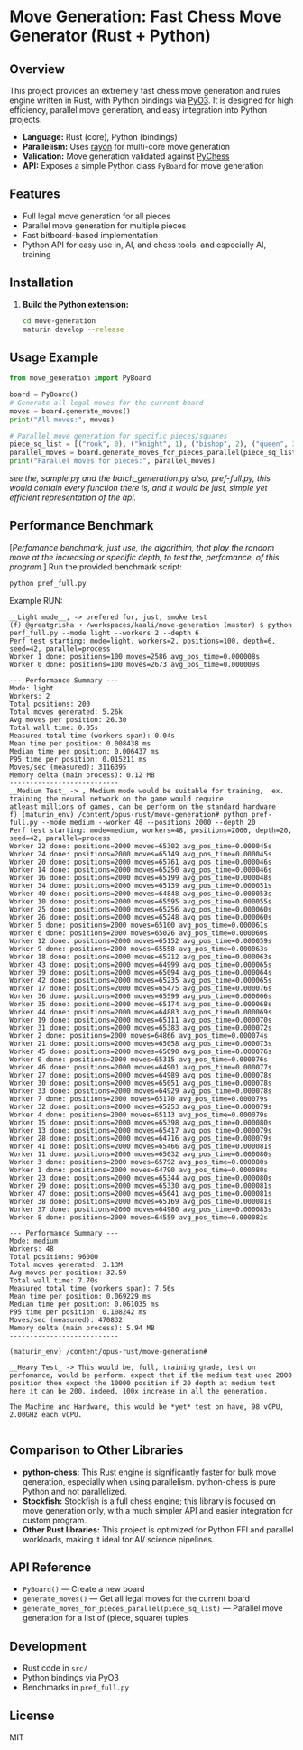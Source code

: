 # Move Generation: Fast Chess Move Generator (Rust + Python)

## Overview
This project provides an extremely fast chess move generation and rules engine written in Rust, with Python bindings via [PyO3](https://github.com/PyO3/pyo3). It is designed for high efficiency, parallel move generation, and easy integration into Python projects.

- **Language:** Rust (core), Python (bindings)
- **Parallelism:** Uses [rayon](https://github.com/rayon-rs/rayon) for multi-core move generation
- **Validation:** Move generation validated against [PyChess](https://github.com/niklasf/python-chess)
- **API:** Exposes a simple Python class `PyBoard` for move generation

## Features
- Full legal move generation for all pieces
- Parallel move generation for multiple pieces
- Fast bitboard-based implementation
- Python API for easy use in, AI, and chess tools, and especially AI, training

## Installation
1. **Build the Python extension:**
   ```bash
   cd move-generation
   maturin develop --release
   ```


## Usage Example
```python
from move_generation import PyBoard

board = PyBoard()
# Generate all legal moves for the current board
moves = board.generate_moves()
print("All moves:", moves)

# Parallel move generation for specific pieces/squares
piece_sq_list = [("rook", 0), ("knight", 1), ("bishop", 2), ("queen", 3)]
parallel_moves = board.generate_moves_for_pieces_parallel(piece_sq_list)
print("Parallel moves for pieces:", parallel_moves)
```
_see the, sample.py and the batch_generation.py also, pref-full.py, this would contain every function there is, and it would be just, simple yet efficient representation of the api._
## Performance Benchmark

[_Perfomance benchmark, just use, the algorithim, that play the random move at the increasing or specific depth, to test the, perfomance, of this program._]
Run the provided benchmark script:
```python
python pref_full.py
```
Example RUN:
```
__Light mode__, -> prefered for, just, smoke test
(f) @greatgrisha ➜ /workspaces/kaali/move-generation (master) $ python perf_full.py --mode light --workers 2 --depth 6
Perf test starting: mode=light, workers=2, positions=100, depth=6, seed=42, parallel=process
Worker 1 done: positions=100 moves=2586 avg_pos_time=0.000008s
Worker 0 done: positions=100 moves=2673 avg_pos_time=0.000009s

--- Performance Summary ---
Mode: light
Workers: 2
Total positions: 200
Total moves generated: 5.26k
Avg moves per position: 26.30
Total wall time: 0.05s
Measured total time (workers span): 0.04s
Mean time per position: 0.008438 ms
Median time per position: 0.006437 ms
P95 time per position: 0.015211 ms
Moves/sec (measured): 3116395
Memory delta (main process): 0.12 MB
---------------------------
__Medium Test_ -> , Medium mode would be suitable for training,  ex. training the neural network on the game would require
atleast millions of games, can be perform on the standard hardware
f) (maturin_env) /content/opus-rust/move-generation# python pref-full.py --mode medium --worker 48 --positions 2000 --depth 20
Perf test starting: mode=medium, workers=48, positions=2000, depth=20, seed=42, parallel=process
Worker 22 done: positions=2000 moves=65302 avg_pos_time=0.000045s
Worker 24 done: positions=2000 moves=65149 avg_pos_time=0.000045s
Worker 20 done: positions=2000 moves=65761 avg_pos_time=0.000046s
Worker 14 done: positions=2000 moves=65250 avg_pos_time=0.000046s
Worker 16 done: positions=2000 moves=65199 avg_pos_time=0.000048s
Worker 34 done: positions=2000 moves=65139 avg_pos_time=0.000051s
Worker 40 done: positions=2000 moves=64848 avg_pos_time=0.000053s
Worker 10 done: positions=2000 moves=65595 avg_pos_time=0.000055s
Worker 25 done: positions=2000 moves=65256 avg_pos_time=0.000060s
Worker 26 done: positions=2000 moves=65248 avg_pos_time=0.000060s
Worker 5 done: positions=2000 moves=65100 avg_pos_time=0.000061s
Worker 6 done: positions=2000 moves=65026 avg_pos_time=0.000060s
Worker 12 done: positions=2000 moves=65152 avg_pos_time=0.000059s
Worker 9 done: positions=2000 moves=65558 avg_pos_time=0.000063s
Worker 18 done: positions=2000 moves=65212 avg_pos_time=0.000063s
Worker 43 done: positions=2000 moves=64999 avg_pos_time=0.000065s
Worker 39 done: positions=2000 moves=65094 avg_pos_time=0.000064s
Worker 42 done: positions=2000 moves=65235 avg_pos_time=0.000065s
Worker 17 done: positions=2000 moves=65475 avg_pos_time=0.000076s
Worker 36 done: positions=2000 moves=65599 avg_pos_time=0.000066s
Worker 35 done: positions=2000 moves=65174 avg_pos_time=0.000068s
Worker 44 done: positions=2000 moves=64883 avg_pos_time=0.000069s
Worker 19 done: positions=2000 moves=65111 avg_pos_time=0.000070s
Worker 31 done: positions=2000 moves=65383 avg_pos_time=0.000072s
Worker 2 done: positions=2000 moves=64866 avg_pos_time=0.000074s
Worker 21 done: positions=2000 moves=65058 avg_pos_time=0.000073s
Worker 45 done: positions=2000 moves=65090 avg_pos_time=0.000076s
Worker 0 done: positions=2000 moves=65315 avg_pos_time=0.000076s
Worker 46 done: positions=2000 moves=64901 avg_pos_time=0.000077s
Worker 27 done: positions=2000 moves=64989 avg_pos_time=0.000078s
Worker 30 done: positions=2000 moves=65051 avg_pos_time=0.000078s
Worker 33 done: positions=2000 moves=64929 avg_pos_time=0.000078s
Worker 7 done: positions=2000 moves=65170 avg_pos_time=0.000079s
Worker 32 done: positions=2000 moves=65253 avg_pos_time=0.000079s
Worker 4 done: positions=2000 moves=65113 avg_pos_time=0.000079s
Worker 15 done: positions=2000 moves=65398 avg_pos_time=0.000080s
Worker 13 done: positions=2000 moves=65417 avg_pos_time=0.000079s
Worker 28 done: positions=2000 moves=64716 avg_pos_time=0.000079s
Worker 41 done: positions=2000 moves=65466 avg_pos_time=0.000081s
Worker 11 done: positions=2000 moves=65032 avg_pos_time=0.000080s
Worker 3 done: positions=2000 moves=65792 avg_pos_time=0.000080s
Worker 1 done: positions=2000 moves=64790 avg_pos_time=0.000080s
Worker 23 done: positions=2000 moves=65344 avg_pos_time=0.000080s
Worker 29 done: positions=2000 moves=65330 avg_pos_time=0.000081s
Worker 47 done: positions=2000 moves=65641 avg_pos_time=0.000081s
Worker 38 done: positions=2000 moves=65169 avg_pos_time=0.000081s
Worker 37 done: positions=2000 moves=64980 avg_pos_time=0.000083s
Worker 8 done: positions=2000 moves=64559 avg_pos_time=0.000082s

--- Performance Summary ---
Mode: medium
Workers: 48
Total positions: 96000
Total moves generated: 3.13M
Avg moves per position: 32.59
Total wall time: 7.70s
Measured total time (workers span): 7.56s
Mean time per position: 0.069229 ms
Median time per position: 0.061035 ms
P95 time per position: 0.108242 ms
Moves/sec (measured): 470832
Memory delta (main process): 5.94 MB
---------------------------

(maturin_env) /content/opus-rust/move-generation# 

__Heavy Test_ -> This would be, full, training grade, test on perfomance, would be perform. expect that if the medium test used 2000 position then expect the 10000 position if 20 depth at medium test here it can be 200. indeed, 100x increase in all the generation.

The Machine and Hardware, this would be *yet* test on have, 98 vCPU, 2.00GHz each vCPU.


```

## Comparison to Other Libraries
- **python-chess:** This Rust engine is significantly faster for bulk move generation, especially when using parallelism. python-chess is pure Python and not parallelized.
- **Stockfish:** Stockfish is a full chess engine; this library is focused on move generation only, with a much simpler API and easier integration for custom program.
- **Other Rust libraries:** This project is optimized for Python FFI and parallel workloads, making it ideal for AI/ science pipelines.

## API Reference
- `PyBoard()` — Create a new board
- `generate_moves()` — Get all legal moves for the current board
- `generate_moves_for_pieces_parallel(piece_sq_list)` — Parallel move generation for a list of (piece, square) tuples

## Development
- Rust code in `src/`
- Python bindings via PyO3
- Benchmarks in `pref_full.py`

## License
MIT
